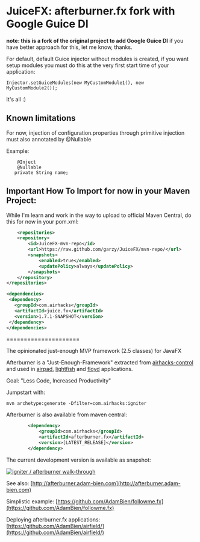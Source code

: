 JuiceFX: afterburner.fx fork with Google Guice DI
=================================================

**note: this is a fork of the original project to add Google Guice DI** if you have better approach for this, let me know, thanks.

For default, default Guice injector without modules is created, if you want setup modules you must do this at the very first start time of your application:

```shell
Injector.setGuiceModules(new MyCustomModule1(), new MyCustomModule2());
```

It's all :)

## Known limitations
For now, injection of configuration.properties through primitive injection must also annotated by @Nullable

Example:

```shell
	@Inject
	@Nullable
   private String name;
```

## Important How To Import for now in your Maven Project:

While I'm learn and work in the way to upload to official Maven Central, do this for now in your pom.xml:

```xml
	<repositories>
    <repository>
        <id>JuiceFX-mvn-repo</id>
        <url>https://raw.github.com/garzy/JuiceFX/mvn-repo/</url>
        <snapshots>
            <enabled>true</enabled>
            <updatePolicy>always</updatePolicy>
        </snapshots>
    </repository>
</repositories>

<dependencies>
 <dependency>
   <groupId>com.airhacks</groupId>
   <artifactId>juice.fx</artifactId>
   <version>1.7.1-SNAPSHOT</version>
 </dependency>
</dependencies>
```

=====================


The opinionated just-enough MVP framework (2.5 classes) for JavaFX

Afterburner is a "Just-Enough-Framework" extracted from [airhacks-control](https://github.com/AdamBien/airhacks-control) and used in [airpad](https://github.com/AdamBien/airpad), [lightfish](https://github.com/AdamBien/lightfish) and [floyd](https://github.com/AdamBien/floyd) applications. 

Goal: "Less Code, Increased Productivity"

Jumpstart with:

```shell
mvn archetype:generate -Dfilter=com.airhacks:igniter
```



Afterburner is also available from maven central:
```xml
        <dependency>
            <groupId>com.airhacks</groupId>
            <artifactId>afterburner.fx</artifactId>
            <version>[LATEST_RELEASE]</version>
        </dependency>
```
The current development version is available as snapshot:

[![igniter / afterburner walk-through](https://i1.ytimg.com/vi/xqkbu1IrHSw/mqdefault.jpg)](https://www.youtube.com/watch?v=xqkbu1IrHSw)

See also: [http://afterburner.adam-bien.com](http://afterburner.adam-bien.com)

Simplistic example:  [https://github.com/AdamBien/followme.fx](https://github.com/AdamBien/followme.fx)

Deploying afterburner.fx applications: [https://github.com/AdamBien/airfield/](https://github.com/AdamBien/airfield/)
